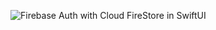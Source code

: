![Firebase Auth with Cloud FireStore in SwiftUI](https://github.com/user-attachments/assets/22e5953a-a704-48dd-8cbc-c71ff80c013f)
